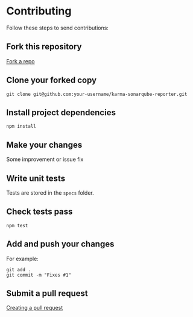 # Contributing

Follow these steps to send contributions:

## Fork this repository

[Fork a repo][1]

## Clone your forked copy

```
git clone git@github.com:your-username/karma-sonarqube-reporter.git
```

## Install project dependencies

```
npm install
```

## Make your changes

Some improvement or issue fix

## Write unit tests

Tests are stored in the `specs` folder.

## Check tests pass

```
npm test
```

## Add and push your changes

For example:

```
git add .  
git commit -m "Fixes #1"
```

## Submit a pull request

[Creating a pull request][2]

[1]:https://help.github.com/en/articles/fork-a-repo
[2]:https://help.github.com/en/articles/creating-a-pull-request
